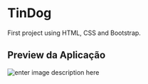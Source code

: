 # TinDog

First project using HTML, CSS and Bootstrap.

## Preview da Aplicação

![enter image description here](https://i.imgur.com/OOVkFj6.png)
